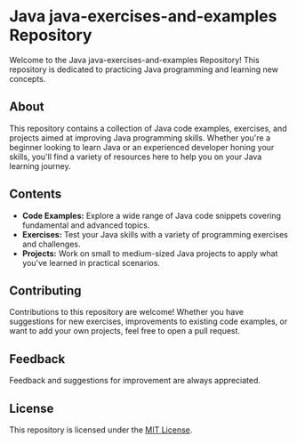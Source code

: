 # Java java-exercises-and-examples Repository

Welcome to the Java java-exercises-and-examples Repository! This repository is dedicated to practicing Java programming and learning new concepts.

## About

This repository contains a collection of Java code examples, exercises, and projects aimed at improving Java programming skills.
Whether you're a beginner looking to learn Java or an experienced developer honing your skills,
you'll find a variety of resources here to help you on your Java learning journey.

## Contents

- **Code Examples:** Explore a wide range of Java code snippets covering fundamental and advanced topics.
- **Exercises:** Test your Java skills with a variety of programming exercises and challenges.
- **Projects:** Work on small to medium-sized Java projects to apply what you've learned in practical scenarios.

## Contributing

Contributions to this repository are welcome! Whether you have suggestions for new exercises, improvements to existing code examples, or want to add your own projects, feel free to open a pull request.

## Feedback

Feedback and suggestions for improvement are always appreciated.

## License

This repository is licensed under the [MIT License](LICENSE).
